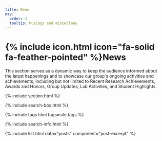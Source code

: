 ```yaml
---
title: News
nav:
  order: 4
  tooltip: Musings and miscellany
---
```


# {% include icon.html icon="fa-solid fa-feather-pointed" %}News

This section serves as a dynamic way to keep the  audience informed about the latest happenings and to showcase our group's ongoing activities and achievements, including but not limited to Recent Research Achievements, Awards and Honors, Group Updates, Lab Activities, and Student Highlights.

{% include section.html %}

{% include search-box.html %}

{% include tags.html tags=site.tags %}

{% include search-info.html %}

{% include list.html data="posts" component="post-excerpt" %}
